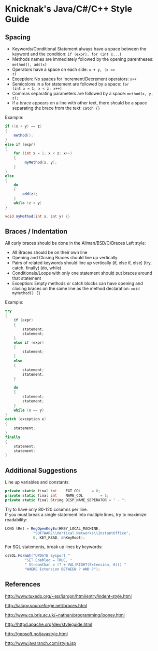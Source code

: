 # Knicknak's Java/C#/C++ Style Guide

## Spacing 

* Keywords/Conditional Statement always have a space between the keyword and the condition: <code>if (expr), for (int x...)</code>
* Methods names are immediately followed by the opening parentheses: <code>method(), add(x)</code> 
* Operators have a space on each side: <code>x + y, (x == z)</code>
* Exception: No spaces for Increment/Decrement operators: <code>x++</code>
* Semicolons in a for statement are followed by a space: <code>for (int x = 1; x < z; x++) </code>
* Commas separating parameters are followed by a space: <code>method(x, y, z); </code>
* If a brace appears on a line with other text, there should be a space separating the brace from the text: <code>catch {}</code>

Example:
```C#
if ((x + y) == z) 
{
    method();
} 
else if (expr) 
{
    for (int x = 1; x < z; x++) 
    {
         myMethod(x, y);
    }
} 
else 
{
    do 
    {
      	add(z);
    } 
    while (z < y)
}

void myMethod(int x, int y) {}
```

## Braces / Indentation 
All curly braces should be done in the Allman/BSD/C/Braces Left style:
* All Braces should be on their own line
* Opening and Closing Braces should line up vertically
* Pairs of related keywords should line up vertically (if, else if, else) (try, catch, finally) (do, while)
* Conditionals/Loops with only one statement should put braces around that statement
* Exception: Empty methods or catch blocks can have opening and closing braces on the same line as the method declaration: <code>void myMethod() {}</code>

Example:
```C#
try
{
    if (expr)
    {
        statement;
        statement;
    }
    else if (expr)
    {
        statement;
    }
    else
    {
        statement;
        statement;
    }

    do
    {
        statement;
        statement;
    }
    while (x == y)
}
catch (exception e) 
{
    statement;
}
finally
{
    statement;
    statement;
}
```

## Additional Suggestions 
Line up variables and constants:
```C#
private static final int    EXT_COL		= 0;
private static final int    NAME_COL		= 1;
private static final String DISP_NAME_SEPERATOR = " - ";
```

Try to have only 80-120 columns per line.  
If you must break a single statement into multiple lines, try to maximize readability:
```C#
LONG lRet = RegOpenKeyEx(HKEY_LOCAL_MACHINE,
			 "SOFTWARE\\Vertical Networks\\InstantOffice", 
			 0, KEY_READ, &hKeyRoot);
```

For SQL statements, break up lines by keywords:
```C#
csSQL.Format("UPDATE Sysport "
	     "SET Enabled = TRUE, "
	     " StreamChan = (? + VAL(RIGHT(Extension, 6))) "
	     "WHERE Extension BETWEEN ? AND ?");
```

## References 
http://www.tuxedo.org/~esr/jargon/html/entry/indent-style.html

http://jalopy.sourceforge.net/braces.html

http://www.cs.bris.ac.uk/~nathan/programming/looney.html

http://httpd.apache.org/dev/styleguide.html

http://geosoft.no/javastyle.html

http://www.javaranch.com/style.jsp
